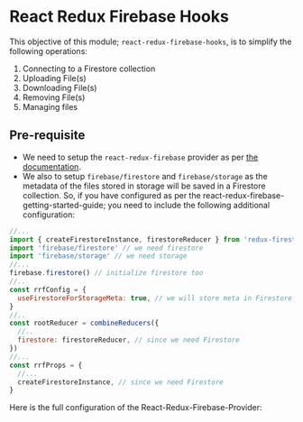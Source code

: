 # React Redux Firebase Hooks

This objective of this module; `react-redux-firebase-hooks`, is to simplify the following operations:

1. Connecting to a Firestore collection
1. Uploading File(s)
1. Downloading File(s)
1. Removing File(s)
1. Managing files

## Pre-requisite

- We need to setup the `react-redux-firebase` provider as per [the documentation](http://react-redux-firebase.com/docs/getting_started.html).
- We also to setup `firebase/firestore` and `firebase/storage` as the metadata of the files stored in storage will be saved in a Firestore collection.
  So, if you have configured as per the react-redux-firebase-getting-started-guide; you need to include the following additional configuration:

```js
//...
import { createFirestoreInstance, firestoreReducer } from 'redux-firestore' // since we need Firestore
import 'firebase/firestore' // we need firestore
import 'firebase/storage' // we need storage
//...
firebase.firestore() // initialize firestore too
//..
const rrfConfig = {
  useFirestoreForStorageMeta: true, // we will store meta in Firestore
}
//..
const rootReducer = combineReducers({
  //..
  firestore: firestoreReducer, // since we need Firestore
})
//...
const rrfProps = {
  //...
  createFirestoreInstance, // since we need Firestore
}
```

Here is the full configuration of the React-Redux-Firebase-Provider:
